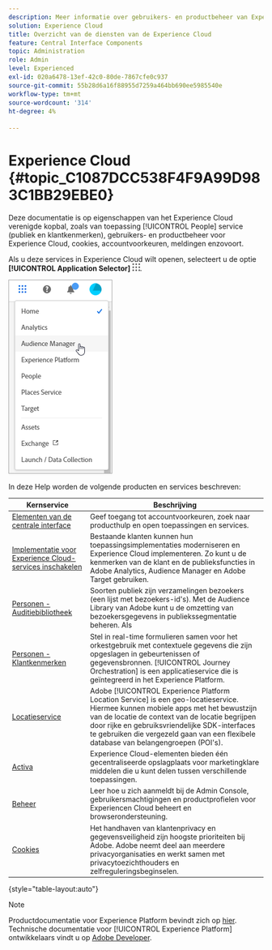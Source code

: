 ```yaml
---
description: Meer informatie over gebruikers- en productbeheer van Experiencen Cloud, Personen (soorten publiek en klantkenmerken), Journey Orchestration, Aanbiedingen, Plaatsen, Experience Platform en Mobiele services.
solution: Experience Cloud
title: Overzicht van de diensten van de Experience Cloud
feature: Central Interface Components
topic: Administration
role: Admin
level: Experienced
exl-id: 020a6478-13ef-42c0-80de-7867cfe0c937
source-git-commit: 55b28d6a16f88955d7259a464bb690ee5985540e
workflow-type: tm+mt
source-wordcount: '314'
ht-degree: 4%

---
```


# Experience Cloud {#topic_C1087DCC538F4F9A99D983C1BB29EBE0}

Deze documentatie is op eigenschappen van het Experience Cloud verenigde kopbal, zoals van toepassing [!UICONTROL People] service (publiek en klantkenmerken), gebruikers- en productbeheer voor Experience Cloud, cookies, accountvoorkeuren, meldingen enzovoort.

Als u deze services in Experience Cloud wilt openen, selecteert u de optie **[!UICONTROL Application Selector]**
![Services-kiezer](assets/menu-icon.png).

![Experience Cloud](assets/platform-core-services.png)

In deze Help worden de volgende producten en services beschreven:

| Kernservice | Beschrijving |
|--- |--- |
| [Elementen van de centrale interface](experience-cloud.md) | Geef toegang tot accountvoorkeuren, zoek naar producthulp en open toepassingen en services. |
| [Implementatie voor Experience Cloud-services inschakelen](core-services.md) | Bestaande klanten kunnen hun toepassingsimplementaties moderniseren en Experience Cloud implementeren. Zo kunt u de kenmerken van de klant en de publieksfuncties in Adobe Analytics, Audience Manager en Adobe Target gebruiken. |
| [Personen - Auditiebibliotheek](audience-library.md) | Soorten publiek zijn verzamelingen bezoekers (een lijst met bezoekers-id&#39;s). Met de Audience Library van Adobe kunt u de omzetting van bezoekersgegevens in publiekssegmentatie beheren. Als |
| [Personen - Klantkenmerken](attributes.md) | Stel in real-time formulieren samen voor het orkestgebruik met contextuele gegevens die zijn opgeslagen in gebeurtenissen of gegevensbronnen. [!UICONTROL Journey Orchestration] is een applicatieservice die is geïntegreerd in het Experience Platform. |
| [Locatieservice](https://experienceleague.adobe.com/docs/places/using/home.html?lang=nl) | Adobe [!UICONTROL Experience Platform Location Service] is een geo-locatieservice. Hiermee kunnen mobiele apps met het bewustzijn van de locatie de context van de locatie begrijpen door rijke en gebruiksvriendelijke SDK-interfaces te gebruiken die vergezeld gaan van een flexibele database van belangengroepen (POI&#39;s). |
| [Activa](experience-cloud-assets.md) | Experience Cloud-elementen bieden één gecentraliseerde opslagplaats voor marketingklare middelen die u kunt delen tussen verschillende toepassingen. |
| [Beheer](admin-getting-started.md) | Leer hoe u zich aanmeldt bij de Admin Console, gebruikersmachtigingen en productprofielen voor Experiencen Cloud beheert en browserondersteuning. |
| [Cookies](cookies-privacy.md) | Het handhaven van klantenprivacy en gegevensveiligheid zijn hoogste prioriteiten bij Adobe. Adobe neemt deel aan meerdere privacyorganisaties en werkt samen met privacytoezichthouders en zelfreguleringsbeginselen. |

{style="table-layout:auto"}

>[!NOTE]
>
>Productdocumentatie voor Experience Platform bevindt zich op [hier](https://experienceleague.adobe.com/docs/experience-platform/landing/home.html?lang=en). Technische documentatie voor [!UICONTROL Experience Platform] ontwikkelaars vindt u op [Adobe Developer](https://developer.adobe.com/apis).

